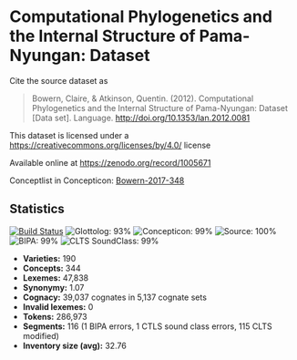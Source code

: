 # Computational Phylogenetics and the Internal Structure of Pama-Nyungan: Dataset

Cite the source dataset as

> Bowern, Claire, & Atkinson, Quentin. (2012). Computational Phylogenetics and the Internal Structure of Pama-Nyungan: Dataset [Data set]. Language. http://doi.org/10.1353/lan.2012.0081

This dataset is licensed under a https://creativecommons.org/licenses/by/4.0/ license

Available online at https://zenodo.org/record/1005671

Conceptlist in Concepticon: [Bowern-2017-348](http://concepticon.clld.org/contributions/Bowern-2017-348)

## Statistics


[![Build Status](https://travis-ci.org/lexibank/bowernpny.svg?branch=master)](https://travis-ci.org/lexibank/bowernpny)
![Glottolog: 93%](https://img.shields.io/badge/Glottolog-93%25-green.svg "Glottolog: 93%")
![Concepticon: 99%](https://img.shields.io/badge/Concepticon-99%25-green.svg "Concepticon: 99%")
![Source: 100%](https://img.shields.io/badge/Source-100%25-brightgreen.svg "Source: 100%")
![BIPA: 99%](https://img.shields.io/badge/BIPA-99%25-brightgreen.svg "BIPA: 99%")
![CLTS SoundClass: 99%](https://img.shields.io/badge/CLTS%20SoundClass-99%25-brightgreen.svg "CLTS SoundClass: 99%")

- **Varieties:** 190
- **Concepts:** 344
- **Lexemes:** 47,838
- **Synonymy:** 1.07
- **Cognacy:** 39,037 cognates in 5,137 cognate sets
- **Invalid lexemes:** 0
- **Tokens:** 286,973
- **Segments:** 116 (1 BIPA errors, 1 CTLS sound class errors, 115 CLTS modified)
- **Inventory size (avg):** 32.76